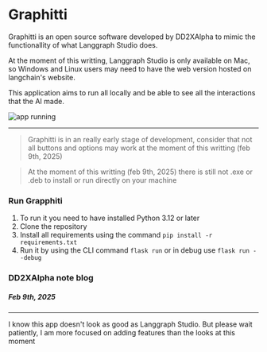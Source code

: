 # Graphitti

Graphitti is an open source software developed by DD2XAlpha to mimic the functionallity of what Langgraph Studio does.

At the moment of this writting, Langgraph Studio is only available on Mac, so Windows and Linux users may need to have the web version hosted on langchain's website.

This application aims to run all locally and be able to see all the interactions that the AI made.

![app running](img/2025-02-09%2012-51-49.gif)

---

> Graphitti is in an really early stage of development, consider that not all buttons and options may work at the moment of this writting (feb 9th, 2025)

> At the moment of this writting (feb 9th, 2025) there is still not .exe or .deb to install or run directly on your machine

### Run Grapphiti

1. To run it you need to have installed Python 3.12 or later
2. Clone the repository
3. Install all requirements using the command `pip install -r requirements.txt`
4. Run it by using the CLI command `flask run` or in debug use `flask run --debug`

### DD2XAlpha note blog

##### Feb 9th, 2025
---
I know this app doesn't look as good as Langgraph Studio. But please wait patiently, I am more focused on adding features than the looks at this moment
